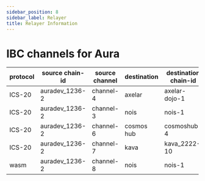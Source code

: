 ```yaml
---
sidebar_position: 8
sidebar_label: Relayer
title: Relayer Information
---
```


# IBC channels for Aura

| protocol | source chain-id | source channel | destination | destination chain-id | destination channel |
|-----------------|-----------------|----------------|-------------|----------------------|---------------------|
| ICS-20     | auradev_1236-2        | channel-4      | axelar      | axelar-dojo-1        | channel-104          |
| ICS-20     | auradev_1236-2        | channel-3      | nois     | nois-1        | channel-16          |
| ICS-20     | auradev_1236-2        | channel-6      | cosmos hub     | cosmoshub-4        | channel-646          |
| ICS-20     | auradev_1236-2        | channel-7      | kava     |  kava_2222-10       | channel-124          |
| wasm   | auradev_1236-2        | channel-8      | nois     | nois-1        | channel-35          |
